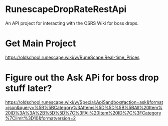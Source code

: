 # RunescapeDropRateRestApi
An API project for interacting with the OSRS Wiki for boss drops.


# Get Main Project
https://oldschool.runescape.wiki/w/RuneScape:Real-time_Prices



# Figure out the Ask APi for boss drop stuff later?
https://oldschool.runescape.wiki/w/Special:ApiSandbox#action=ask&format=json&query=%5B%5BCategory%3AItems%5D%5D%5B%5BAll%20Item%20ID%3A%3A%2B%5D%5D%7C%3FAll%20Item%20ID%7C%3FCategory%7Climit%3D10&formatversion=2